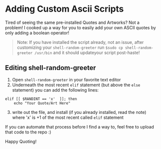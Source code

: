 # Adding Custom Ascii Scripts

Tired of seeing the same pre-installed Quotes and Artworks? Not a problem! I cooked up a way for you to easily add your own ASCII quotes by only adding a boolean operator!

> Note: If you have installed the script already, not an issue, after customizing your `shell-random-greeter` run `$sudo cp shell-random-greeter /usr/bin` and it should updateyour script post-haste!

## Editing shell-random-greeter

1. Open `shell-random-greeter` in your favorite text editor
2. Underneath the most recent `elif` statement (but above the `else` statement) you can add the following lines:
```
elif [[ $RANDINT == 'x'  ]]; then
	echo "Your Quote/Art Here"
```
3. write out the file, and install (if you already installed, read the note)
where 'x' is +1 of the most recent called `elif` statement

If you can automate that process before I find a way to, feel free to upload that code to the repo :)

Happy Quoting!
